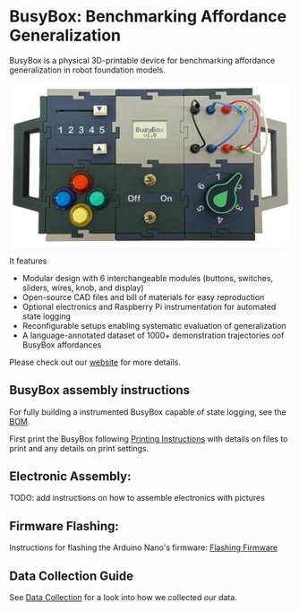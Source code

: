 # BusyBox: Benchmarking Affordance Generalization

BusyBox is a physical 3D-printable device for benchmarking affordance generalization in robot foundation models.

![busybox_assembled](assets/bb_head_no_background.png)

It features

 - Modular design with 6 interchangeable modules (buttons, switches, sliders, wires, knob, and display)  
 - Open-source CAD files and bill of materials for easy reproduction  
 - Optional electronics and Raspberry Pi instrumentation for automated state logging  
 - Reconfigurable setups enabling systematic evaluation of generalization  
 - A language-annotated dataset of 1000+ demonstration trajectories oof BusyBox affordances  

Please check out our [website](https://microsoft.github.io/BusyBox/) for more details.

## BusyBox assembly instructions

For fully building a instrumented BusyBox capable of state logging, see the [BOM](BOM.md).

First print the BusyBox following [Printing Instructions](cad/printing_instructions.md) with details on files to print and any details on print settings.

## Electronic Assembly:

TODO: add instructions on how to assemble electronics with pictures

## Firmware Flashing:

Instructions for flashing the Arduino Nano's firmware: [Flashing Firmware](devices/flashing_firmware.md)

## Data Collection Guide

See [Data Collection](assets/taskbox_data_collection.docx) for a look into how we collected our data.
